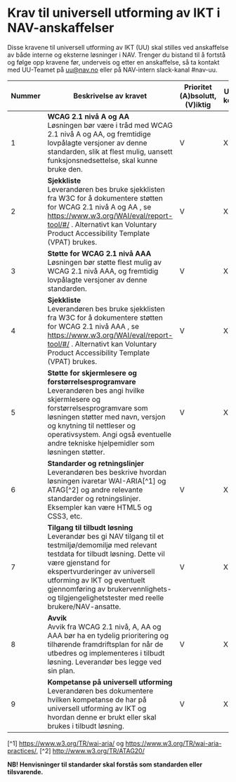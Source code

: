 # Krav til universell utforming av IKT i NAV-anskaffelser

Disse kravene til universell utforming av IKT (UU) skal stilles ved anskaffelse av både interne og eksterne løsninger i NAV.
Trenger du bistand til å fortstå og følge opp kravene før, underveis og etter en anskaffelse, så ta kontakt med UU-Teamet på uu@nav.no eller på NAV-intern slack-kanal #nav-uu.

 Nummer | Beskrivelse av kravet | Prioritet (A)bsolutt, (V)iktig | Utdypende kommentar
------------ | ------------- | ------------ | -------------
1 | **WCAG 2.1 nivå A og AA** </br> Løsningen bør være i tråd med WCAG 2.1 nivå A og AA, og fremtidige lovpålagte versjoner av denne standarden, slik at flest mulig, uansett funksjonsnedsettelse, skal kunne bruke den.| V | X
2 | **Sjekkliste** </br> Leverandøren bes bruke sjekklisten fra W3C for å dokumentere støtten for WCAG 2.1 nivå A og AA , se https://www.w3.org/WAI/eval/report-tool/#/  . Alternativt kan Voluntary Product Accessibility Template (VPAT) brukes. | V | X
3 | **Støtte for WCAG 2.1 nivå AAA** </br> Løsningen bør støtte flest mulig av WCAG 2.1 nivå AAA, og fremtidig lovpålagte versjoner av denne standarden.| V | X
4 | **Sjekkliste** </br> Leverandøren bes bruke sjekklisten fra W3C for å dokumentere støtten for WCAG 2.1 nivå AAA , se https://www.w3.org/WAI/eval/report-tool/#/ . Alternativt kan Voluntary Product Accessibility Template (VPAT) brukes. | V | X
5 | **Støtte for skjermlesere og forstørrelsesprogramvare** </br> Leverandøren bes angi hvilke skjermlesere og forstørrelsesprogramvare som løsningen støtter med navn, versjon og knytning til nettleser og operativsystem. Angi også eventuelle andre tekniske hjelpemidler som løsningen støtter.| V | X
6 | **Standarder og retningslinjer** </br> Leverandøren bes beskrive hvordan løsningen ivaretar WAI-ARIA[^1] og ATAG[^2] og andre relevante standarder og retningslinjer. Eksempler kan være HTML5 og CSS3, etc. | V | X
7 | **Tilgang til tilbudt løsning** </br> Leverandør bes gi NAV tilgang til et testmiljø/demomiljø med relevant testdata for tilbudt løsning. Dette vil være gjenstand for ekspertvurderinger av universell utforming av IKT og eventuelt gjennomføring av brukervennlighets- og tilgjengelighetstester med reelle brukere/NAV-ansatte. | V | X
8 | **Avvik** </br> Avvik fra WCAG 2.1 nivå, A, AA og AAA bør ha en tydelig prioritering og tilhørende framdriftsplan for når de utbedres og implementeres i tilbudt løsning. Leverandør bes legge ved sin plan. | V | X
9 | **Kompetanse på universell utforming** </br> Leverandøren bes dokumentere hvilken kompetanse de har på universell utforming av IKT og hvordan denne er brukt eller skal brukes i tilbudt løsning. | V | X

[^1] https://www.w3.org/TR/wai-aria/ og https://www.w3.org/TR/wai-aria-practices/, [^2]  http://www.w3.org/TR/ATAG20/

 **NB! Henvisninger til standarder skal forstås som standarden eller tilsvarende.**
